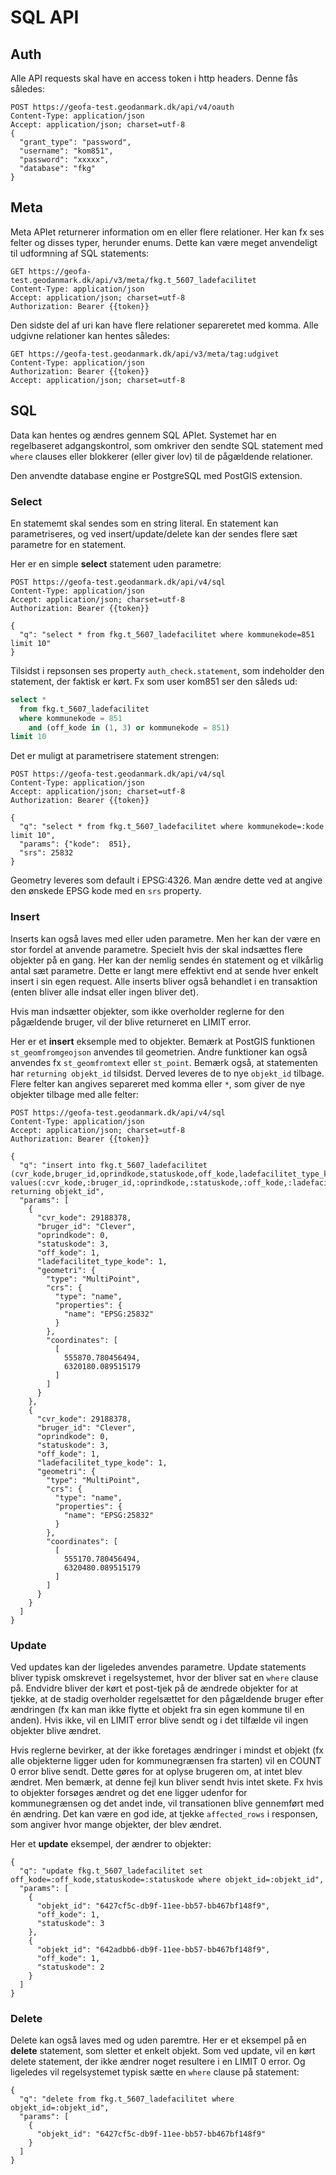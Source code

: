 # SQL API

## Auth
Alle API requests skal have en access token i http headers. Denne fås således:

```http
POST https://geofa-test.geodanmark.dk/api/v4/oauth
Content-Type: application/json
Accept: application/json; charset=utf-8
{
  "grant_type": "password",
  "username": "kom851",
  "password": "xxxxx",
  "database": "fkg"
}
```

## Meta
Meta APIet returnerer information om en eller flere relationer. Her kan fx ses felter og disses typer, herunder enums. Dette kan være meget anvendeligt til udformning af SQL statements:

```http
GET https://geofa-test.geodanmark.dk/api/v3/meta/fkg.t_5607_ladefacilitet
Content-Type: application/json
Accept: application/json; charset=utf-8
Authorization: Bearer {{token}}

```
Den sidste del af uri kan have flere relationer separeretet med komma. Alle udgivne relationer kan hentes således:

```http
GET https://geofa-test.geodanmark.dk/api/v3/meta/tag:udgivet
Content-Type: application/json
Authorization: Bearer {{token}}
Accept: application/json; charset=utf-8
```

## SQL
Data kan hentes og ændres gennem SQL APIet. Systemet har en regelbaseret adgangskontrol, som omkriver den sendte SQL statement med `where` clauses eller blokkerer (eller giver lov) til de pågældende relationer.

Den anvendte database engine er PostgreSQL med PostGIS extension.

### Select
En statememt skal sendes som en string literal. En statement kan parametriseres, og ved insert/update/delete kan der sendes flere sæt parametre for en statement.

Her er en simple **select** statement uden parametre:  

```http
POST https://geofa-test.geodanmark.dk/api/v4/sql
Content-Type: application/json
Accept: application/json; charset=utf-8
Authorization: Bearer {{token}}

{
  "q": "select * from fkg.t_5607_ladefacilitet where kommunekode=851 limit 10"
}
```

Tilsidst i repsonsen ses property `auth_check.statement`, som indeholder den statement, der faktisk er kørt. Fx som user kom851 ser den såleds ud:

```sql
select *
  from fkg.t_5607_ladefacilitet
  where kommunekode = 851
    and (off_kode in (1, 3) or kommunekode = 851)
limit 10
```

Det er muligt at parametrisere statement strengen:

```http
POST https://geofa-test.geodanmark.dk/api/v4/sql
Content-Type: application/json
Accept: application/json; charset=utf-8
Authorization: Bearer {{token}}

{
  "q": "select * from fkg.t_5607_ladefacilitet where kommunekode=:kode limit 10",
  "params": {"kode":  851},
  "srs": 25832
}
```
Geometry leveres som default i EPSG:4326. Man ændre dette ved at angive den ønskede EPSG kode med en `srs` property.

### Insert

Inserts kan også laves med eller uden parametre. Men her kan der være en stor fordel at anvende parametre. Specielt hvis der skal indsættes flere objekter på en gang. Her kan der nemlig sendes én statement og et vilkårlig antal sæt parametre. Dette er langt mere effektivt end at sende hver enkelt insert i sin egen request. Alle inserts bliver også behandlet i en transaktion (enten bliver alle indsat eller ingen bliver det).

Hvis man indsætter objekter, som ikke overholder reglerne for den pågældende bruger, vil der blive returneret en LIMIT error.

Her er et **insert** eksemple med to objekter. Bemærk at PostGIS funktionen `st_geomfromgeojson` anvendes til geometrien. Andre funktioner kan også anvendes fx `st_geomfromtext` eller `st_point`. Bemærk også, at statementen har `returning objekt_id` tilsidst. Derved leveres de to nye `objekt_id` tilbage. Flere felter kan angives separeret med komma eller `*`, som giver de nye objekter tilbage med alle felter:

```http
POST https://geofa-test.geodanmark.dk/api/v4/sql
Content-Type: application/json
Accept: application/json; charset=utf-8
Authorization: Bearer {{token}}

{
  "q": "insert into fkg.t_5607_ladefacilitet (cvr_kode,bruger_id,oprindkode,statuskode,off_kode,ladefacilitet_type_kode,geometri) values(:cvr_kode,:bruger_id,:oprindkode,:statuskode,:off_kode,:ladefacilitet_type_kode,st_geomfromgeojson(:geometri)) returning objekt_id",
  "params": [
    {
      "cvr_kode": 29188378,
      "bruger_id": "Clever",
      "oprindkode": 0,
      "statuskode": 3,
      "off_kode": 1,
      "ladefacilitet_type_kode": 1,
      "geometri": {
        "type": "MultiPoint",
        "crs": {
          "type": "name",
          "properties": {
            "name": "EPSG:25832"
          }
        },
        "coordinates": [
          [
            555870.780456494,
            6320180.089515179
          ]
        ]
      }
    },
    {
      "cvr_kode": 29188378,
      "bruger_id": "Clever",
      "oprindkode": 0,
      "statuskode": 3,
      "off_kode": 1,
      "ladefacilitet_type_kode": 1,
      "geometri": {
        "type": "MultiPoint",
        "crs": {
          "type": "name",
          "properties": {
            "name": "EPSG:25832"
          }
        },
        "coordinates": [
          [
            555170.780456494,
            6320480.089515179
          ]
        ]
      }
    }
  ]
}
```

### Update

Ved updates kan der ligeledes anvendes parametre. Update statements bliver typisk omskrevet i regelsystemet, hvor der bliver sat en `where` clause på. Endvidre bliver der kørt et post-tjek på de ændrede objekter for at tjekke, at de stadig overholder regelsættet for den pågældende bruger efter ændringen (fx kan man ikke flytte et objekt fra sin egen kommune til en anden). Hvis ikke, vil en LIMIT error blive sendt og i det tilfælde vil ingen objekter blive ændret.   

Hvis reglerne bevirker, at der ikke foretages ændringer i mindst et objekt (fx alle objekterne ligger uden for kommunegrænsen fra starten) vil en COUNT 0 error blive sendt. Dette gøres for at oplyse brugeren om, at intet blev ændret. Men bemærk, at denne fejl kun bliver sendt hvis intet skete. Fx hvis to objekter forsøges ændret og det ene ligger udenfor for kommunegrænsen og det andet inde, vil transationen blive gennemført med én ændring. Det kan være en god ide, at tjekke `affected_rows` i responsen, som angiver hvor mange objekter, der blev ændret.   

Her et **update** eksempel, der ændrer to objekter:

```http
{
  "q": "update fkg.t_5607_ladefacilitet set off_kode=:off_kode,statuskode=:statuskode where objekt_id=:objekt_id",
  "params": [
    {
      "objekt_id": "6427cf5c-db9f-11ee-bb57-bb467bf148f9",
      "off_kode": 1,
      "statuskode": 3
    },
    {
      "objekt_id": "642adbb6-db9f-11ee-bb57-bb467bf148f9",
      "off_kode": 1,
      "statuskode": 2
    }
  ]
}
```

### Delete

Delete kan også laves med og uden paremtre. Her er et eksempel på en **delete** statement, som sletter et enkelt objekt. Som ved update, vil en kørt delete statement, der ikke ændrer noget resultere i en LIMIT 0 error. Og ligeledes vil regelsystemet typisk sætte en `where` clause på statement:

```http
{
  "q": "delete from fkg.t_5607_ladefacilitet where objekt_id=:objekt_id",
  "params": [
    {
      "objekt_id": "6427cf5c-db9f-11ee-bb57-bb467bf148f9"
    }
  ]
}
```
